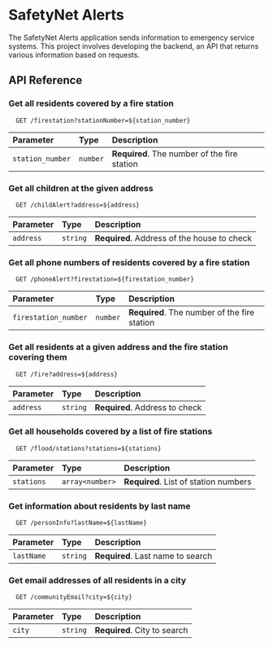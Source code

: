 
# SafetyNet Alerts

The SafetyNet Alerts application sends information to emergency service systems. This project involves developing the backend, an API that returns various information based on requests.
## API Reference

### Get all residents covered by a fire station

```http
  GET /firestation?stationNumber=${station_number}
```

| Parameter | Type     | Description                |
| :-------- | :------- | :------------------------- |
| `station_number` | `number` | **Required**. The number of the fire station |

### Get all children at the given address

```http
  GET /childAlert?address=${address}
```

| Parameter | Type     | Description                       |
| :-------- | :------- | :-------------------------------- |
| `address`      | `string` | **Required**. Address of the house to check |

### Get all phone numbers of residents covered by a fire station

```http
  GET /phoneAlert?firestation=${firestation_number}
```

| Parameter | Type     | Description                       |
| :-------- | :------- | :-------------------------------- |
| `firestation_number` | `number` | **Required**. The number of the fire station |

### Get all residents at a given address and the fire station covering them

```http
  GET /fire?address=${address}
```

| Parameter | Type     | Description                       |
| :-------- | :------- | :-------------------------------- |
| `address`      | `string` | **Required**. Address to check |

### Get all households covered by a list of fire stations

```http
  GET /flood/stations?stations=${stations}
```

| Parameter | Type     | Description                       |
| :-------- | :------- | :-------------------------------- |
| `stations`      | `array<number>` | **Required**. List of station numbers |

### Get information about residents by last name

```http
  GET /personInfo?lastName=${lastName}
```

| Parameter | Type     | Description                       |
| :-------- | :------- | :-------------------------------- |
| `lastName`      | `string` | **Required**. Last name to search |

### Get email addresses of all residents in a city

```http
  GET /communityEmail?city=${city}
```

| Parameter | Type     | Description                       |
| :-------- | :------- | :-------------------------------- |
| `city`      | `string` | **Required**. City to search |

